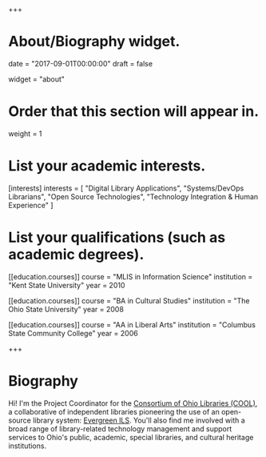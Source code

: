 +++
# About/Biography widget.

date = "2017-09-01T00:00:00"
draft = false

widget = "about"

# Order that this section will appear in.
weight = 1

# List your academic interests.
[interests]
  interests = [
    "Digital Library Applications",
    "Systems/DevOps Librarians",
    "Open Source Technologies",
    "Technology Integration & Human Experience"
  ]

# List your qualifications (such as academic degrees).
[[education.courses]]
  course = "MLIS in Information Science"
  institution = "Kent State University"
  year = 2010

[[education.courses]]
  course = "BA in Cultural Studies"
  institution = "The Ohio State University"
  year = 2008

[[education.courses]]
  course = "AA in Liberal Arts"
  institution = "Columbus State Community College"
  year = 2006
 
+++

# Biography

Hi! I'm the Project Coordinator for the [Consortium of Ohio Libraries (COOL)](https://www.cool-cat.org/eg/opac/home), a collaborative of independent libraries pioneering the use of an open-source library system: [Evergreen ILS](https://evergreen-ils.org). You'll also find me involved with a broad range of library-related technology management and support services to Ohio's public, academic, special libraries, and cultural heritage institutions.